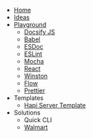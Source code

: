 * [Home](/)
* [Ideas](play/test.npm/)
* [Playground](play/)
  * [Docsify JS](play/test.docsify/docs/)
  * [Babel](play/test.babel/)
  * [ESDoc](play/test.esdoc/)
  * [ESLint](play/test.eslint/)
  * [Mocha](play/test.mocha/)
  * [React](play/test.react/)
  * [Winston](play/test.winston/)
  * [Flow](play/test.flow/)
  * [Prettier](play/test.prettier/)
* Templates
  * [Hapi Server Template](https://devlinjunker.github.io/template.node.hapi/)
* Solutions
  * Quick CLI
  * [Walmart](sol/walmart.md)
